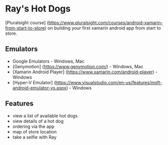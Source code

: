 # Ray's Hot Dogs
[Pluralsight course] (https://www.pluralsight.com/courses/android-xamarin-from-start-to-store) on building your first xamarin android app from start to store.


## Emulators
- Google Emulators - Windows, Mac
- [Genymotion] (https://www.genymotion.com/) - Windows, Mac
- [Xamarin Android Player] (https://www.xamarin.com/android-player) - Windows
- [Hyper-V Emulator] (https://www.visualstudio.com/en-us/features/msft-android-emulator-vs.aspx) - Windows

## Features
- view a list of available hot dogs
- view details of a hot dog
- ordering via the app
- map of store location
- take a selfie with Ray

